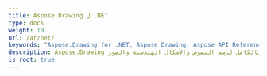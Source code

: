 ```yaml
---
title: Aspose.Drawing ل .NET
type: docs
weight: 10
url: /ar/net/
keywords: "Aspose.Drawing for .NET, Aspose Drawing, Aspose API Reference."
description: Aspose.Drawing هي مكتبة رسومية ثنائية الأبعاد مُدارة بالكامل ومتعددة المنصات ومُدارة بالكامل لرسم النصوص والأشكال الهندسية والصور.
is_root: true
---
```

